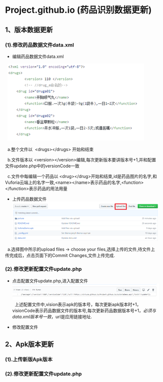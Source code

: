 # Project.github.io (药品识别数据更新) 
## 1、版本数据更新
### (1).修改药品数据文件data.xml
+ 编辑药品数据文件data.xml

   ![药品文件编辑格式](./picture/data.png)
    
   a.整个文件以  \<drugs>\</drugs> 开始和结束
   
   b.文件版本以 \<version>\</version>编辑,每次更新版本要讲版本号+1,并和配置文件update.php中的versionCode一致
   
   c.文件中每编辑一个药品以 \<drug>\</drug>开始和结束,id是药品图片的名字,和Vuforia云端上的名字一致,\<name>\</name>表示药品的名字,\<function>\</function>表示药品的用法用量

+ 上传药品数据文件
   
   ![药品数据上传](./picture/update.png)
   
   a.选择图中所示的upload files -> choose your files,选择上传的文件,待文件上传完成后，点击页面下的Commit Changes,文件上传完成.
   
### (2).修改更新配置文件update.php
 + 点击配置文件update.php,进入配置文件
   ![](./picture/configure.png)
   上述配置文件中,vision表示apk的版本号，每次更新apk版本时+1，visionCode表示药品数据文件的版本号,每次更新药品数据版本号+1，*必须与data.xml版本号一致*，url是应用链接地址.
   
 + 修改配置文件
 
## 2、Apk版本更新
### (1).上传新版Apk版本

### (2).修改更新配置文件update.php

##
